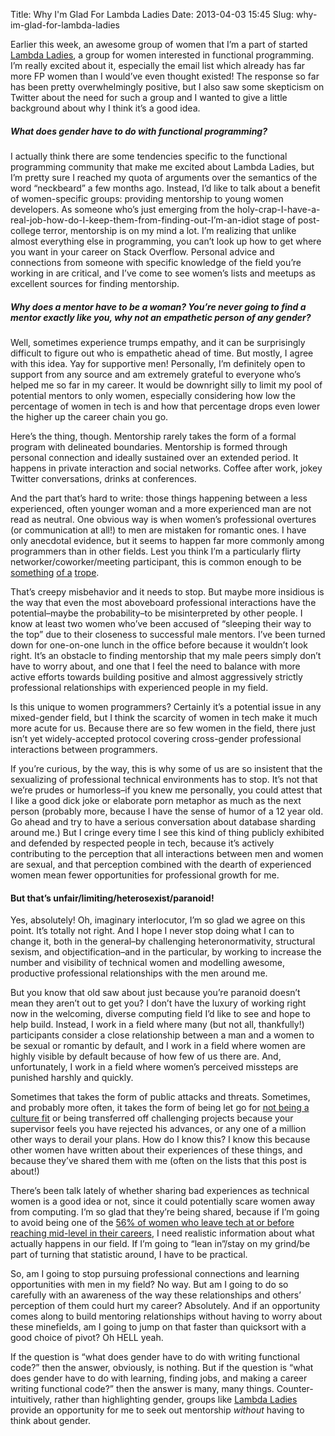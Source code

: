Title: Why I'm Glad For Lambda Ladies
Date: 2013-04-03 15:45
Slug: why-im-glad-for-lambda-ladies

Earlier this week, an awesome group of women that I’m a part of started
[Lambda Ladies](http://www.lambdaladies.com/), a group for women
interested in functional programming. I’m really excited about it,
especially the email list which already has far more FP women than I
would’ve even thought existed! The response so far has been pretty
overwhelmingly positive, but I also saw some skepticism on Twitter about
the need for such a group and I wanted to give a little background about
why I think it’s a good idea.

##### What does gender have to do with functional programming?

I actually think there are some tendencies specific to the functional
programming community that make me excited about Lambda Ladies, but I’m
pretty sure I reached my quota of arguments over the semantics of the
word “neckbeard” a few months ago. Instead, I’d like to talk about a
benefit of women-specific groups: providing mentorship to young women
developers. As someone who’s just emerging from the
holy-crap-I-have-a-real-job-how-do-I-keep-them-from-finding-out-I’m-an-idiot
stage of post-college terror, mentorship is on my mind a lot. I’m
realizing that unlike almost everything else in programming, you can’t
look up how to get where you want in your career on Stack Overflow.
Personal advice and connections from someone with specific knowledge of
the field you’re working in are critical, and I’ve come to see women’s
lists and meetups as excellent sources for finding mentorship.

##### Why does a mentor have to be a woman? You’re never going to find a mentor exactly like you, why not an empathetic person of any gender?

Well, sometimes experience trumps empathy, and it can be surprisingly
difficult to figure out who is empathetic ahead of time. But mostly, I
agree with this idea. Yay for supportive men! Personally, I’m definitely
open to support from any source and am extremely grateful to everyone
who’s helped me so far in my career. It would be downright silly to
limit my pool of potential mentors to only women, especially considering
how low the percentage of women in tech is and how that percentage drops
even lower the higher up the career chain you go.

Here’s the thing, though. Mentorship rarely takes the form of a formal
program with delineated boundaries. Mentorship is formed through
personal connection and ideally sustained over an extended period. It
happens in private interaction and social networks. Coffee after work,
jokey Twitter conversations, drinks at conferences.

And the part that’s hard to write: those things happening between a less
experienced, often younger woman and a more experienced man are not read
as neutral. One obvious way is when women’s professional overtures (or
communication at all!) to men are mistaken for romantic ones. I have
only anecdotal evidence, but it seems to happen far more commonly among
programmers than in other fields. Lest you think I’m a particularly
flirty networker/coworker/meeting participant, this is common enough to
be
[something](https://twitter.com/OnlyGirlInTech/status/295321645927784448)
[of
a](http://agentfin.tumblr.com/post/46712547856/the-ux-of-community-in-contested-space)
[trope](http://femalesoftwareeng.tumblr.com/post/43572117763/when-a-guy-assumes-im-at-a-tech-event-to-hit-on).

That’s creepy misbehavior and it needs to stop. But maybe more insidious
is the way that even the most aboveboard professional interactions have
the potential–maybe the probability–to be misinterpreted by other
people. I know at least two women who’ve been accused of “sleeping their
way to the top” due to their closeness to successful male mentors. I’ve
been turned down for one-on-one lunch in the office before because it
wouldn’t look right. It’s an obstacle to finding mentorship that my male
peers simply don’t have to worry about, and one that I feel the need to
balance with more active efforts towards building positive and almost
aggressively strictly professional relationships with experienced people
in my field.

Is this unique to women programmers? Certainly it’s a potential issue in
any mixed-gender field, but I think the scarcity of women in tech make
it much more acute for us. Because there are so few women in the field,
there just isn’t yet widely-accepted protocol covering cross-gender
professional interactions between programmers.

If you’re curious, by the way, this is why some of us are so insistent
that the sexualizing of professional technical environments has to stop.
It’s not that we’re prudes or humorless–if you knew me personally, you
could attest that I like a good dick joke or elaborate porn metaphor as
much as the next person (probably more, because I have the sense of
humor of a 12 year old. Go ahead and try to have a serious conversation
about database sharding around me.) But I cringe every time I see this
kind of thing publicly exhibited and defended by respected people in
tech, because it’s actively contributing to the perception that all
interactions between men and women are sexual, and that perception
combined with the dearth of experienced women mean fewer opportunities
for professional growth for me.

#### But that’s unfair/limiting/heterosexist/paranoid!

Yes, absolutely! Oh, imaginary interlocutor, I’m so glad we agree on
this point. It’s totally not right. And I hope I never stop doing what I
can to change it, both in the general–by challenging heteronormativity,
structural sexism, and objectification–and in the particular, by working
to increase the number and visibility of technical women and modelling
awesome, productive professional relationships with the men around me.

But you know that old saw about just because you’re paranoid doesn’t
mean they aren’t out to get you? I don’t have the luxury of working
right now in the welcoming, diverse computing field I’d like to see and
hope to help build. Instead, I work in a field where many (but not all,
thankfully!) participants consider a close relationship between a man
and a women to be sexual or romantic by default, and I work in a field
where women are highly visible by default because of how few of us there
are. And, unfortunately, I work in a field where women’s perceived
missteps are punished harshly and quickly.

Sometimes that takes the form of public attacks and threats. Sometimes,
and probably more often, it takes the form of being let go for [not
being a culture
fit](http://blog.prettylittlestatemachine.com/blog/2013/02/20/what-your-culture-really-says)
or being transferred off challenging projects because your supervisor
feels you have rejected his advances, or any one of a million other ways
to derail your plans. How do I know this? I know this because other
women have written about their experiences of these things, and because
they’ve shared them with me (often on the lists that this post is
about!)

There’s been talk lately of whether sharing bad experiences as technical
women is a good idea or not, since it could potentially scare women away
from computing. I’m so glad that they’re being shared, because if I’m
going to avoid being one of the [56% of women who leave tech at or
before reaching mid-level in their
careers](http://www.ncwit.org/resources/women-it-facts), I need
realistic information about what actually happens in our field. If I’m
going to “lean in”/stay on my grind/be part of turning that statistic
around, I have to be practical.

So, am I going to stop pursuing professional connections and learning
opportunities with men in my field? No way. But am I going to do so
carefully with an awareness of the way these relationships and others’
perception of them could hurt my career? Absolutely. And if an
opportunity comes along to build mentoring relationships without having
to worry about these minefields, am I going to jump on that faster than
quicksort with a good choice of pivot? Oh HELL yeah.

If the question is “what does gender have to do with writing functional
code?” then the answer, obviously, is nothing. But if the question is
“what does gender have to do with learning, finding jobs, and making a
career writing functional code?” then the answer is many, many things.
Counter-intuitively, rather than highlighting gender, groups like
[Lambda Ladies](http://www.lambdaladies.com/) provide an opportunity for
me to seek out mentorship *without* having to think about gender.